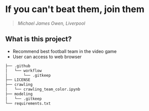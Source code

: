 # If you can't beat them, join them
> *Michael James Owen, Liverpool*

## What is this project?
- Recommend best football team in the video game 
- User can access to web browser

```bash
├── .github
│   └── workflow
│       └── .gitkeep
├── LICENSE
├── crawling
│   └── crawling_team_color.ipynb
├── modeling
│   └── .gitkeep
└── requirements.txt
```
